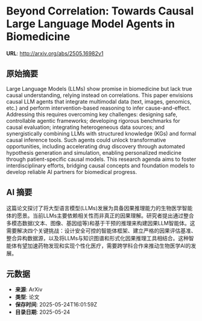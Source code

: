 # Beyond Correlation: Towards Causal Large Language Model Agents in Biomedicine

**URL**: http://arxiv.org/abs/2505.16982v1

## 原始摘要

Large Language Models (LLMs) show promise in biomedicine but lack true causal
understanding, relying instead on correlations. This paper envisions causal LLM
agents that integrate multimodal data (text, images, genomics, etc.) and
perform intervention-based reasoning to infer cause-and-effect. Addressing this
requires overcoming key challenges: designing safe, controllable agentic
frameworks; developing rigorous benchmarks for causal evaluation; integrating
heterogeneous data sources; and synergistically combining LLMs with structured
knowledge (KGs) and formal causal inference tools. Such agents could unlock
transformative opportunities, including accelerating drug discovery through
automated hypothesis generation and simulation, enabling personalized medicine
through patient-specific causal models. This research agenda aims to foster
interdisciplinary efforts, bridging causal concepts and foundation models to
develop reliable AI partners for biomedical progress.


## AI 摘要

这篇论文探讨了将大型语言模型(LLMs)发展为具备因果推理能力的生物医学智能体的愿景。当前LLMs主要依赖相关性而非真正的因果理解。研究者提出通过整合多模态数据(文本、图像、基因组等)和基于干预的推理来构建因果LLM智能体。这需要解决四个关键挑战：设计安全可控的智能体框架、建立严格的因果评估基准、整合异构数据源，以及将LLMs与知识图谱和形式化因果推理工具相结合。这种智能体有望加速药物发现和实现个性化医疗，需要跨学科合作来推动生物医学AI的发展。

## 元数据

- **来源**: ArXiv
- **类型**: 论文
- **保存时间**: 2025-05-24T16:01:59Z
- **目录日期**: 2025-05-24
